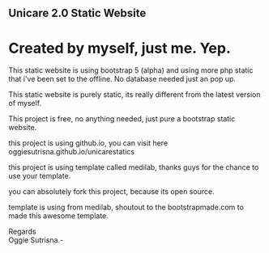 <h2> Unicare 2.0 Static Website </h2>

<h1> Created by myself, just me. Yep. </h1>

This static website is using bootstrap 5 (alpha) and using more php static that i've been set to the offline. No database needed just an pop up. 

This static website is purely static, its really different from the latest version of myself. 

This project is free, no anything needed, just pure a bootstrap static website.

this project is using github.io, you can visit here oggiesutrisna.github.io/unicarestatics

this project is using template called medilab, thanks guys for the chance to use your template.

you can absolutely fork this project, because its open source. 

template is using from medilab, shoutout to the bootstrapmade.com to made this awesome template. 

Regards <br>
Oggie Sutrisna.- 